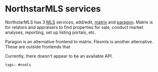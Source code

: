 # NorthstarMLS services

NorthstarMLS has 3 [MLS](../63) services, add/edit, [matrix] and
[paragon]. Matrix is for relators and appraisers to find properties for
sale, conduct market analyses, reporting, set up listing portals, etc.

Paragon is an alternative frontend to matrix. Flexmls is another
alternative. These are outside frontends that

Currently, there doesn't appear to be an available API.

[matrix]: https://www.northstarmls.com/matrixmls
[paragon]: https://www.northstarmls.com/paragonmls
[mlsgrid]: https://www.mlsgrid.com/

    tags: #nsmls
